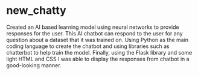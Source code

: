 # new_chatty

Created an AI based learning model using neural networks to provide responses for the user. This AI chatbot can respond to the user for any question about a dataset that it was trained on. Using Python as the main coding language to create the chatbot and using libraries such as chatterbot to help train the model. Finally, using the Flask library and some light HTML and CSS I was able to display the responses from chatbot in a good-looking manner.    

